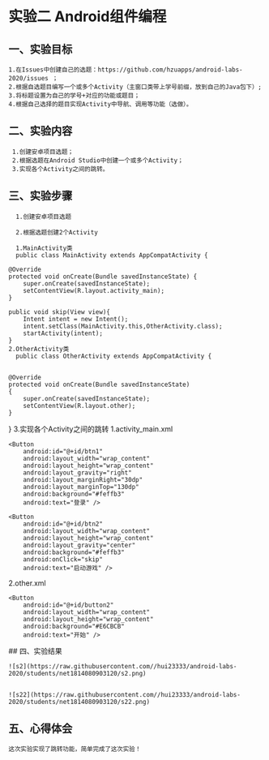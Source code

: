 # 实验二 Android组件编程

## 一、实验目标


    1.在Issues中创建自己的选题：https://github.com/hzuapps/android-labs-2020/issues ；
    2.根据自选题目编写一个或多个Activity（主窗口类带上学号前缀，放到自己的Java包下）;
    3.将标题设置为自己的学号+对应的功能或题目；
    4.根据自己选择的题目实现Activity中导航、调用等功能（选做）。
    
## 二、实验内容

     1.创建安卓项目选题；
     2.根据选题在Android Studio中创建一个或多个Activity；
     3.实现各个Activity之间的跳转。
        
## 三、实验步骤

      
      1.创建安卓项目选题
      
      2.根据选题创建2个Activity
      
      1.MainActivity类
      public class MainActivity extends AppCompatActivity {

    @Override
    protected void onCreate(Bundle savedInstanceState) {
        super.onCreate(savedInstanceState);
        setContentView(R.layout.activity_main);
    }

    public void skip(View view){
        Intent intent = new Intent();
        intent.setClass(MainActivity.this,OtherActivity.class);
        startActivity(intent);
    }
    2.OtherActivity类
      public class OtherActivity extends AppCompatActivity {


    @Override
    protected void onCreate(Bundle savedInstanceState)
    {
        super.onCreate(savedInstanceState);
        setContentView(R.layout.other);
    }
}
      3.实现各个Activity之间的跳转
      1.activity_main.xml
      <?xml version="1.0" encoding="utf-8"?>
<FrameLayout xmlns:android="http://schemas.android.com/apk/res/android"
    xmlns:app="http://schemas.android.com/apk/res-auto"
    xmlns:tools="http://schemas.android.com/tools"
    android:layout_width="match_parent"
    android:layout_height="match_parent"
    android:background="@mipmap/hj"
    android:paddingBottom="16dp"
    android:paddingLeft="16dp"
    android:paddingRight="16dp"
    android:paddingTop="16dp"
    tools:context=".MainActivity">

    <Button
        android:id="@+id/btn1"
        android:layout_width="wrap_content"
        android:layout_height="wrap_content"
        android:layout_gravity="right"
        android:layout_marginRight="30dp"
        android:layout_marginTop="130dp"
        android:background="#feffb3"
        android:text="登录" />

    <Button
        android:id="@+id/btn2"
        android:layout_width="wrap_content"
        android:layout_height="wrap_content"
        android:layout_gravity="center"
        android:background="#feffb3"
        android:onClick="skip"
        android:text="启动游戏" />

</FrameLayout>
     2.other.xml
     <?xml version="1.0" encoding="utf-8"?>
<FrameLayout xmlns:android="http://schemas.android.com/apk/res/android"
    xmlns:app="http://schemas.android.com/apk/res-auto"
    xmlns:tools="http://schemas.android.com/tools"
    android:layout_width="match_parent"
    android:layout_height="match_parent"
    android:background="@mipmap/kk"
    android:paddingBottom="16dp"
    android:paddingLeft="16dp"
    android:paddingRight="16dp"
    android:paddingTop="16dp"
    tools:context=".OtherActivity">

    <Button
        android:id="@+id/button2"
        android:layout_width="wrap_content"
        android:layout_height="wrap_content"
        android:background="#E6CBCB"
        android:text="开始" />

</FrameLayout>
## 四、实验结果


    ![s2](https://raw.githubusercontent.com//hui23333/android-labs-2020/students/net1814080903120/s2.png)
    
    
    ![s22](https://raw.githubusercontent.com//hui23333/android-labs-2020/students/net1814080903120/s22.png)



## 五、心得体会

    这次实验实现了跳转功能，简单完成了这次实验！
        
